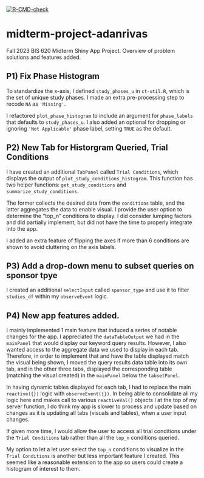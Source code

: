 
<!-- badges: start -->

[![R-CMD-check](https://github.com/yale-bis-620-fall-2023/bis620.2023/actions/workflows/R-CMD-check.yaml/badge.svg)](https://github.com/yale-bis-620-fall-2023/bis620.2023/actions/workflows/R-CMD-check.yaml)
<!-- badges: end -->

# midterm-project-adanrivas

Fall 2023 BIS 620 Midterm Shiny App Project. Overview of problem
solutions and features added.

## P1) Fix Phase Histogram

To standardize the x-axis, I defined `study_phases_u` in `ct-util.R`,
which is the set of unique study phases. I made an extra pre-processing
step to recode `NA` as `'Missing'`.

I refactored `plot_phase_histogram` to include an argument for
`phase_labels` that defaults to `study_phases_u`. I also added an
optional for dropping or ignoring `'Not Applicable'` phase label,
setting `TRUE` as the default.

## P2) New Tab for Historgram Queried, Trial Conditions

I have created an additional `TabPanel` called `Trial Conditions`, which
displays the output of `plot_study_conditions_histogram`. This function
has two helper functions: `get_study_conditions` and
`summarize_study_conditions`.

The former collects the desired data from the `conditions` table, and
the latter aggregates the data to enable visual. I provide the user
option to determine the “top_n” conditions to display. I did consider
lumping factors and did partially implement, but did not have the time
to properly integrate into the app.

I added an extra feature of flipping the axes if more than 6 conditions
are shown to avoid cluttering on the axis labels.

## P3) Add a drop-down menu to subset queries on sponsor tpye

I created an additional `selectInput` called `sponsor_type` and use it
to filter `studies_df` within my `observeEvent` logic.

## P4) New app features added.

I mainly implemented 1 main feature that induced a series of notable
changes for the app. I appreciated the `dataTableOutput` we had in the
`mainPanel` that would display our keyword query results. However, I
also wanted access to the aggregate data we used to display in each tab.
Therefore, in order to implement that and have the table displayed match
the visual being shown, I moved the query results data table into its
own tab, and in the other three tabs, displayed the corresponding table
(matching the visual created) in the `mainPanel` below the
`tabsetPanel`.

In having dynamic tables displayed for each tab, I had to replace the
main `reactive({})` logic with `observeEvent({})`. In being able to
consolidate all my logic here and makes call to various `reactiveVal()`
objects I at the top of my server function, I do think my app is slower
to process and update based on changes as it is updating all tabs
(visuals and tables), when a user input changes.

If given more time, I would allow the user to access all trial
conditions under the `Trial Conditions` tab rather than all the `top_n`
conditions queried.

My option to let a let user select the `top_n` conditions to visualize
in the `Trial Conditions` is another but less important feature I
created. This seemed like a reasonable extension to the app so users
could create a histogram of interest to them.
